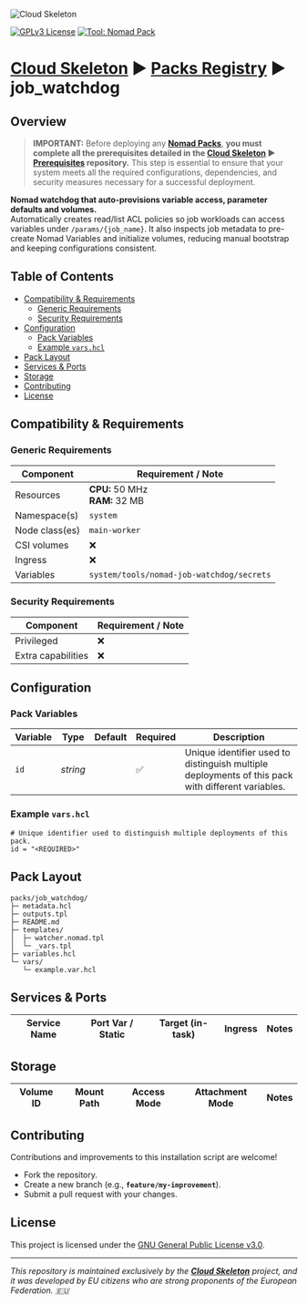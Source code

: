 ![Cloud Skeleton](../../assets/logo.jpg)

[![GPLv3 License](https://img.shields.io/badge/License-GPLv3-blue.svg)](LICENSE) [![Tool: Nomad Pack](https://img.shields.io/badge/Tool-Nomad_Pack-green)]()

# **[Cloud Skeleton][cloud-skeleton]** ► **[Packs Registry][packs-registry]**  ► **job_watchdog**

## Overview

> **IMPORTANT:** Before deploying any **[Nomad Packs][hashicorp-nomad-packs]**, **you must complete all the prerequisites detailed in the **[Cloud Skeleton][cloud-skeleton]** ► **[Prerequisites][prerequisites]** repository.** This step is essential to ensure that your system meets all the required configurations, dependencies, and security measures necessary for a successful deployment.

**Nomad watchdog that auto-provisions variable access, parameter defaults and volumes.**  
Automatically creates read/list ACL policies so job workloads can access variables under `/params/{job_name}`. It also inspects job metadata to pre-create Nomad Variables and initialize volumes, reducing manual bootstrap and keeping configurations consistent.

## Table of Contents

- [Compatibility & Requirements](#compatibility--requirements)
  - [Generic Requirements](#generic-requirements)
  - [Security Requirements](#security-requirements)
- [Configuration](#configuration)
  - [Pack Variables](#pack-variables)
  - [Example `vars.hcl`](#example-varshcl)
- [Pack Layout](#pack-layout)
- [Services & Ports](#services--ports)
- [Storage](#storage)
- [Contributing](#contributing)
- [License](#license)

## Compatibility & Requirements

### Generic Requirements

| Component      | Requirement / Note                        |
|----------------|-------------------------------------------|
| Resources      | **CPU:** 50 MHz <br> **RAM:** 32 MB       |
| Namespace(s)   | `system`                                  |
| Node class(es) | `main-worker`                             |
| CSI volumes    | ❌                                        |
| Ingress        | ❌                                        |
| Variables      | `system/tools/nomad-job-watchdog/secrets` |

### Security Requirements

| Component          | Requirement / Note |
|--------------------|--------------------|
| Privileged         | ❌                 |
| Extra capabilities | ❌                 |

## Configuration

### Pack Variables

| Variable                 | Type     | Default     | Required | Description                                                                                                    |
|--------------------------|----------|-------------|----------|----------------------------------------------------------------------------------------------------------------|
| `id`                     | *string* |             | ✅       | Unique identifier used to distinguish multiple deployments of this pack with different variables.              |

### Example `vars.hcl`

```hcl
# Unique identifier used to distinguish multiple deployments of this pack.
id = "<REQUIRED>"
```

## Pack Layout

```
packs/job_watchdog/
├─ metadata.hcl
├─ outputs.tpl
├─ README.md
├─ templates/
│  ├─ watcher.nomad.tpl
│  └─ _vars.tpl
├─ variables.hcl
└─ vars/
   └─ example.var.hcl
```

## Services & Ports

| Service Name | Port Var / Static | Target (in-task) | Ingress | Notes |
|--------------|-------------------|------------------|---------|-------|

## Storage

| Volume ID | Mount Path | Access Mode | Attachment Mode | Notes |
|-----------|------------|-------------|-----------------|-------|

## Contributing

Contributions and improvements to this installation script are welcome!  
- Fork the repository.  
- Create a new branch (e.g., **`feature/my-improvement`**).  
- Submit a pull request with your changes.

## License

This project is licensed under the [GNU General Public License v3.0](LICENSE).

---

*This repository is maintained exclusively by the **[Cloud Skeleton][cloud-skeleton]** project, and it was developed by EU citizens who are strong proponents of the European Federation. 🇪🇺*

<!-- Reference -->
[cloud-skeleton]: https://github.com/cloud-skeleton/
[hashicorp-nomad]: https://developer.hashicorp.com/nomad/tutorials/get-started
[hashicorp-nomad-packs]: https://developer.hashicorp.com/nomad/tools/nomad-pack
[packs-registry]: https://github.com/cloud-skeleton/packs-registry/
[prerequisites]: https://github.com/cloud-skeleton/prerequisites
